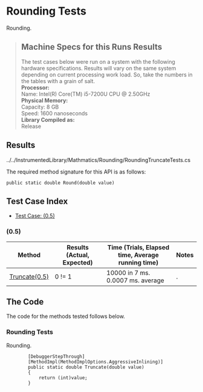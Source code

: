 # Rounding Tests

Rounding.

> ## Machine Specs for this Runs Results
> The test cases below were run on a system with the following hardware specifications. Results will vary on the same system depending on current processing work load. So, take the numbers in the tables with a grain of salt.  
> **Processor:**  
> Name: Intel(R) Core(TM) i5-7200U CPU @ 2.50GHz  
  > **Physical Memory:**  
> Capacity: 8 GB  
> Speed: 1600 nanoseconds  
  > **Library Compiled as:**  
> Release  

## Results

../../InstrumentedLibrary/Mathmatics/Rounding/RoundingTruncateTests.cs

The required method signature for this API is as follows:

```CSharp
public static double Round(double value)
```

## Test Case Index

- [Test Case: (0.5)](#0.5)

### (0.5)

| Method | Results (Actual, Expected) | Time (Trials, Elapsed time, Average running time) | Notes |
|---|---|---|---|
| [Truncate(0.5)](#Rounding-Tests) | 0 != 1 | 10000 in 7 ms. 0.0007 ms. average | . |

## The Code

The code for the methods tested follows below.

### Rounding Tests

Rounding.  

```CSharp
        [DebuggerStepThrough]
        [MethodImpl(MethodImplOptions.AggressiveInlining)]
        public static double Truncate(double value)
        {
            return (int)value;
        }
```

